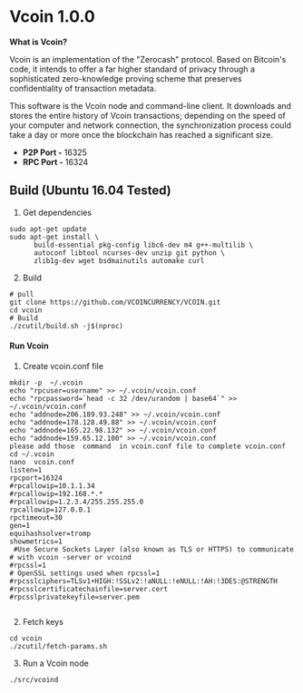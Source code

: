 # Vcoin 1.0.0

 **What is Vcoin?**

Vcoin is an implementation of the "Zerocash" protocol. Based on Bitcoin's code, it intends to offer a far higher standard of privacy through a sophisticated zero-knowledge proving scheme that preserves confidentiality of transaction metadata.

This software is the Vcoin node and command-line client. It downloads and stores the entire history of Vcoin transactions; depending on the speed of your computer and network connection, the synchronization process could take a day or more once the blockchain has reached a significant size.

* **P2P Port -** 16325  
* **RPC Port -** 16324


## Build (Ubuntu 16.04 Tested)
1. Get dependencies
```
sudo apt-get update
sudo apt-get install \
      build-essential pkg-config libc6-dev m4 g++-multilib \
      autoconf libtool ncurses-dev unzip git python \
      zlib1g-dev wget bsdmainutils automake curl
```

2. Build
```
# pull
git clone https://github.com/VCOINCURRENCY/VCOIN.git
cd vcoin
# Build
./zcutil/build.sh -j$(nproc)
```

#### Run Vcoin 
1. Create vcoin.conf file
```
mkdir -p  ~/.vcoin
echo "rpcuser=username" >> ~/.vcoin/vcoin.conf
echo "rpcpassword=`head -c 32 /dev/urandom | base64`" >> ~/.vcoin/vcoin.conf
echo "addnode=206.189.93.248" >> ~/.vcoin/vcoin.conf
echo "addnode=178.128.49.88" >> ~/.vcoin/vcoin.conf
echo "addnode=165.22.98.132" >> ~/.vcoin/vcoin.conf
echo "addnode=159.65.12.100" >> ~/.vcoin/vcoin.conf
please add those  command  in vcoin.conf file to complete vcoin.conf
cd ~/.vcoin
nano  vcoin.conf
listen=1
rpcport=16324
#rpcallowip=10.1.1.34
#rpcallowip=192.168.*.*
#rpcallowip=1.2.3.4/255.255.255.0
rpcallowip=127.0.0.1
rpctimeout=30
gen=1
equihashsolver=tromp
showmetrics=1
 #Use Secure Sockets Layer (also known as TLS or HTTPS) to communicate
# with vcoin -server or vcoind
#rpcssl=1
# OpenSSL settings used when rpcssl=1
#rpcsslciphers=TLSv1+HIGH:!SSLv2:!aNULL:!eNULL:!AH:!3DES:@STRENGTH
#rpcsslcertificatechainfile=server.cert
#rpcsslprivatekeyfile=server.pem


```

2. Fetch keys
```
cd vcoin
./zcutil/fetch-params.sh
```

3. Run a Vcoin node
```
./src/vcoind 
```